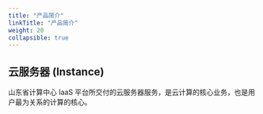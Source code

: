 ```yaml
---
title: "产品简介"
linkTitle: "产品简介"
weight: 20
collapsible: true
---
```


## 云服务器 (Instance)

山东省计算中心 IaaS 平台所交付的云服务器服务，是云计算的核心业务，也是用户最为关系的计算的核心。